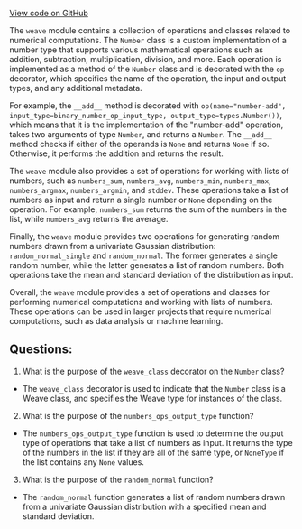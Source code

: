 [View code on GitHub](https://github.com/wandb/weave/weave/ops_primitives/number.py)

The `weave` module contains a collection of operations and classes related to numerical computations. The `Number` class is a custom implementation of a number type that supports various mathematical operations such as addition, subtraction, multiplication, division, and more. Each operation is implemented as a method of the `Number` class and is decorated with the `op` decorator, which specifies the name of the operation, the input and output types, and any additional metadata.

For example, the `__add__` method is decorated with `op(name="number-add", input_type=binary_number_op_input_type, output_type=types.Number())`, which means that it is the implementation of the "number-add" operation, takes two arguments of type `Number`, and returns a `Number`. The `__add__` method checks if either of the operands is `None` and returns `None` if so. Otherwise, it performs the addition and returns the result.

The `weave` module also provides a set of operations for working with lists of numbers, such as `numbers_sum`, `numbers_avg`, `numbers_min`, `numbers_max`, `numbers_argmax`, `numbers_argmin`, and `stddev`. These operations take a list of numbers as input and return a single number or `None` depending on the operation. For example, `numbers_sum` returns the sum of the numbers in the list, while `numbers_avg` returns the average.

Finally, the `weave` module provides two operations for generating random numbers drawn from a univariate Gaussian distribution: `random_normal_single` and `random_normal`. The former generates a single random number, while the latter generates a list of random numbers. Both operations take the mean and standard deviation of the distribution as input.

Overall, the `weave` module provides a set of operations and classes for performing numerical computations and working with lists of numbers. These operations can be used in larger projects that require numerical computations, such as data analysis or machine learning.
## Questions: 
 1. What is the purpose of the `weave_class` decorator on the `Number` class?
- The `weave_class` decorator is used to indicate that the `Number` class is a Weave class, and specifies the Weave type for instances of the class.

2. What is the purpose of the `numbers_ops_output_type` function?
- The `numbers_ops_output_type` function is used to determine the output type of operations that take a list of numbers as input. It returns the type of the numbers in the list if they are all of the same type, or `NoneType` if the list contains any `None` values.

3. What is the purpose of the `random_normal` function?
- The `random_normal` function generates a list of random numbers drawn from a univariate Gaussian distribution with a specified mean and standard deviation.